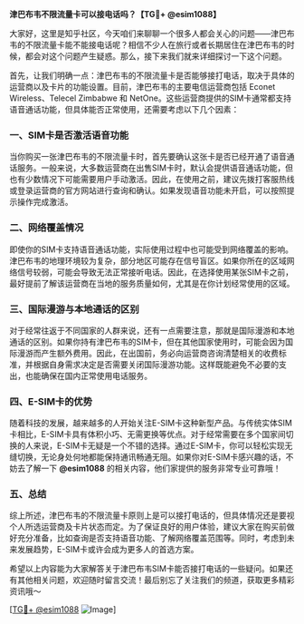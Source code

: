 **津巴布韦不限流量卡可以接电话吗？【TG💪+ @esim1088】**

大家好，这里是知乎社区，今天咱们来聊聊一个很多人都会关心的问题——津巴布韦的不限流量卡能不能接电话呢？相信不少人在旅行或者长期居住在津巴布韦的时候，都会对这个问题产生疑惑。那么，接下来我们就来详细探讨一下这个问题。

首先，让我们明确一点：津巴布韦的不限流量卡是否能够接打电话，取决于具体的运营商以及卡片的功能设置。目前，津巴布韦的主要电信运营商包括 Econet Wireless、Telecel Zimbabwe 和 NetOne。这些运营商提供的SIM卡通常都支持语音通话功能，但具体能否正常使用，还需要考虑以下几个因素：

### 一、SIM卡是否激活语音功能

当你购买一张津巴布韦的不限流量卡时，首先要确认这张卡是否已经开通了语音通话服务。一般来说，大多数运营商在出售SIM卡时，默认会提供语音通话功能，但也有少数情况下可能需要用户手动激活。因此，在使用之前，建议先拨打客服热线或登录运营商的官方网站进行查询和确认。如果发现语音功能未开启，可以按照提示操作完成激活。

### 二、网络覆盖情况

即使你的SIM卡支持语音通话功能，实际使用过程中也可能受到网络覆盖的影响。津巴布韦的地理环境较为复杂，部分地区可能存在信号盲区。如果你所在的区域网络信号较弱，可能会导致无法正常接听电话。因此，在选择使用某张SIM卡之前，最好提前了解该运营商在当地的服务质量如何，尤其是在你计划经常使用的区域。

### 三、国际漫游与本地通话的区别

对于经常往返于不同国家的人群来说，还有一点需要注意，那就是国际漫游和本地通话的区别。如果你持有津巴布韦的SIM卡，但在其他国家使用时，可能会因为国际漫游而产生额外费用。因此，在出国前，务必向运营商咨询清楚相关的收费标准，并根据自身需求决定是否需要关闭国际漫游功能。这样既能避免不必要的支出，也能确保在国内正常使用电话服务。

### 四、E-SIM卡的优势

随着科技的发展，越来越多的人开始关注E-SIM卡这种新型产品。与传统实体SIM卡相比，E-SIM卡具有体积小巧、无需更换等优点。对于经常需要在多个国家间切换的人来说，E-SIM卡无疑是一个不错的选择。通过E-SIM卡，你可以轻松实现无缝切换，无论身处何地都能保持通讯畅通无阻。如果你对E-SIM卡感兴趣的话，不妨去了解一下 **@esim1088** 的相关内容，他们家提供的服务非常专业可靠哦！

### 五、总结

综上所述，津巴布韦的不限流量卡原则上是可以接打电话的，但具体情况还是要视个人所选运营商及卡片状态而定。为了保证良好的用户体验，建议大家在购买前做好充分准备，比如查询是否支持语音功能、了解网络覆盖范围等。同时，考虑到未来发展趋势，E-SIM卡或许会成为更多人的首选方案。

希望以上内容能为大家解答关于津巴布韦SIM卡能否接打电话的一些疑问。如果还有其他相关问题，欢迎随时留言交流！最后别忘了关注我们的频道，获取更多精彩资讯哦～

[[TG💪+ @esim1088](https://t.me/s/esim1088) ![Image](https://i.postimg.cc/4NQfJmqS/Snipaste-2025-05-13-00-14-12.png)]